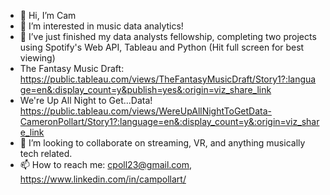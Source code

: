 - 👋 Hi, I’m Cam
- 👀 I’m interested in music data analytics!
- 🌱 I’ve just finished my data analysts fellowship, completing two projects using Spotify's Web API, Tableau and Python (Hit full screen for best viewing)
- The Fantasy Music Draft: https://public.tableau.com/views/TheFantasyMusicDraft/Story1?:language=en&:display_count=y&publish=yes&:origin=viz_share_link
- We're Up All Night to Get...Data! https://public.tableau.com/views/WereUpAllNightToGetData-CameronPollart/Story1?:language=en&:display_count=y&:origin=viz_share_link
- 💞️ I’m looking to collaborate on streaming, VR, and anything musically tech related.
- 📫 How to reach me: cpoll23@gmail.com, https://www.linkedin.com/in/campollart/

<!---
cpoll23/cpoll23 is a ✨ special ✨ repository because its `README.md` (this file) appears on your GitHub profile.
You can click the Preview link to take a look at your changes.
--->
